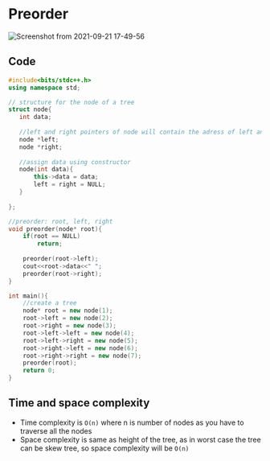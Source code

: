 # Preorder

![Screenshot from 2021-09-21 17-49-56](https://user-images.githubusercontent.com/42698268/134169415-42790462-b262-4cf8-b113-9a2f18364616.png)

## Code
```cpp
#include<bits/stdc++.h>
using namespace std;

// structure for the node of a tree
struct node{
   int data;
   
   //left and right pointers of node will contain the adress of left and right child nodes
   node *left;
   node *right;
   
   //assign data using constructor
   node(int data){
       this->data = data;
       left = right = NULL;
   }
   
};

//preorder: root, left, right
void preorder(node* root){
    if(root == NULL)
        return;
    
    preorder(root->left);
    cout<<root->data<<" ";
    preorder(root->right);
}

int main(){
    //create a tree
    node* root = new node(1);
    root->left = new node(2);
    root->right = new node(3);
    root->left->left = new node(4);
    root->left->right = new node(5);
    root->right->left = new node(6);
    root->right->right = new node(7);
    preorder(root);
    return 0;
}

```
## Time and space complexity 
* Time complexity is ```O(n)``` where n is number of nodes as you have to traverse all the nodes
* Space complexity is same as height of the tree, as in worst case the tree can be skew tree, so space complexity will be ```O(n)```
